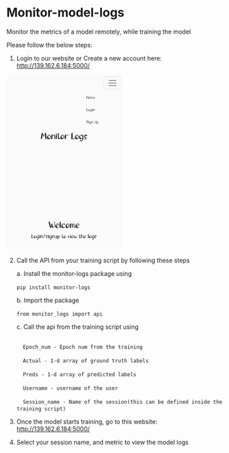 # Monitor-model-logs
Monitor the metrics of a model remotely, while training the model 


Please follow the below steps:

  1. Login to our website or Create a new account here: http://139.162.6.184:5000/
  
  ![app](https://github.com/Vinithavn/Monitor-model-logs/blob/master/Screenshot_2022-08-30-15-59-19-17_40deb401b9ffe8e1df2f1cc5ba480b12.jpg)
  
  2. Call the API from your training script by following these steps
 
      a. Install the monitor-logs package using
      
      ```pip install monitor-logs```
      
      
      b. Import the package
      
      ```from monitor_logs import api```
      
      c. Call the api from the training script using
      
      ```api.call(epoch_num,actual,preds,username,session_name
      
        Epoch_num - Epoch num from the training
        
        Actual - 1-d array of ground truth labels
        
        Preds - 1-d array of predicted labels
        
        Username - username of the user
        
        Session_name - Name of the session(this can be defined inside the training script)

  3. Once the model starts training, go to this website: http://139.162.6.184:5000/
  4. Select your session name, and metric to view the model logs



